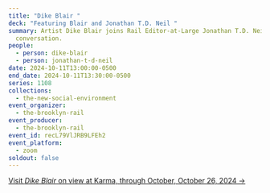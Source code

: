 ```yaml
---
title: "Dike Blair "
deck: "Featuring Blair and Jonathan T.D. Neil "
summary: Artist Dike Blair joins Rail Editor-at-Large Jonathan T.D. Neil  for a
  conversation.
people:
  - person: dike-blair
  - person: jonathan-t-d-neil
date: 2024-10-11T13:00:00-0500
end_date: 2024-10-11T13:30:00-0500
series: 1108
collections:
  - the-new-social-environment
event_organizer:
  - the-brooklyn-rail
event_producer:
  - the-brooklyn-rail
event_id: recL79VlJRB9LFEh2
event_platform:
  - zoom
soldout: false
---
```

[V﻿isit *Dike Blair* on view at Karma, through October, October 26, 2024 →](https://karmakarma.org/exhibitions/dike-blair-ny-2024/)